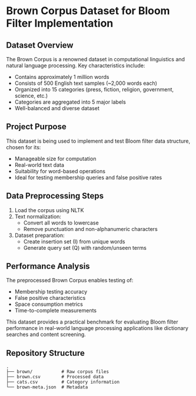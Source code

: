 # Brown Corpus Dataset for Bloom Filter Implementation

## Dataset Overview

The Brown Corpus is a renowned dataset in computational linguistics and natural language processing. Key characteristics include:

- Contains approximately 1 million words
- Consists of 500 English text samples (~2,000 words each)
- Organized into 15 categories (press, fiction, religion, government, science, etc.)
- Categories are aggregated into 5 major labels
- Well-balanced and diverse dataset

## Project Purpose

This dataset is being used to implement and test Bloom filter data structure, chosen for its:
- Manageable size for computation
- Real-world text data
- Suitability for word-based operations
- Ideal for testing membership queries and false positive rates

## Data Preprocessing Steps

1. Load the corpus using NLTK
2. Text normalization:
   - Convert all words to lowercase
   - Remove punctuation and non-alphanumeric characters
3. Dataset preparation:
   - Create insertion set (I) from unique words
   - Generate query set (Q) with random/unseen terms

## Performance Analysis

The preprocessed Brown Corpus enables testing of:
- Membership testing accuracy
- False positive characteristics
- Space consumption metrics
- Time-to-complete measurements

This dataset provides a practical benchmark for evaluating Bloom filter performance in real-world language processing applications like dictionary searches and content screening.

## Repository Structure
```
.
├── brown/           # Raw corpus files
├── brown.csv        # Processed data
├── cats.csv         # Category information
└── brown-meta.json  # Metadata
```